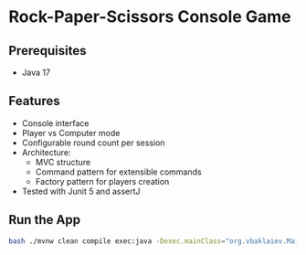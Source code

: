 # Rock-Paper-Scissors Console Game

## Prerequisites

- Java 17

## Features

- Console interface
- Player vs Computer mode
- Configurable round count per session
- Architecture:
    - MVC structure
    - Command pattern for extensible commands
    - Factory pattern for players creation
- Tested with Junit 5 and assertJ

## Run the App

```bash
bash ./mvnw clean compile exec:java -Dexec.mainClass="org.vbaklaiev.Main"